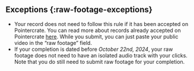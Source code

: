 ## Exceptions {:raw-footage-exceptions}

* Your record does not need to follow this rule if it has been accepted on Pointercrate. You can read more about records already accepted on Pointercrate [here](#pointercrate-auto-accept). While you submit, you can just paste your public video in the “raw footage” field.
* If your completion is dated before *October 22nd, 2024*, your raw footage does not need to have an isolated audio track with your clicks. Note that you do still need to submit raw footage for your completion.